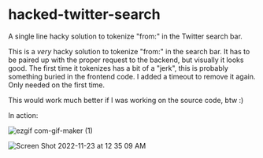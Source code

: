 # hacked-twitter-search
A single line hacky solution to tokenize "from:" in the Twitter search bar.

This is a _very_ hacky solution to tokenize "from:" in the search bar. It has to be paired up with the proper request to the backend, but visually it looks good. The first time it tokenizes has a bit of a "jerk", this is probably something buried in the frontend code. I added a timeout to remove it again. Only needed on the first time.

This would work much better if I was working on the source code, btw :)

In action:

![ezgif com-gif-maker (1)](https://user-images.githubusercontent.com/40678238/203477733-53eacc6f-4845-49c9-9592-4f4718423567.gif)


![Screen Shot 2022-11-23 at 12 35 09 AM](https://user-images.githubusercontent.com/40678238/203475709-bf50bc59-da6c-42b3-a0e7-8bf8c2345c5b.png)

